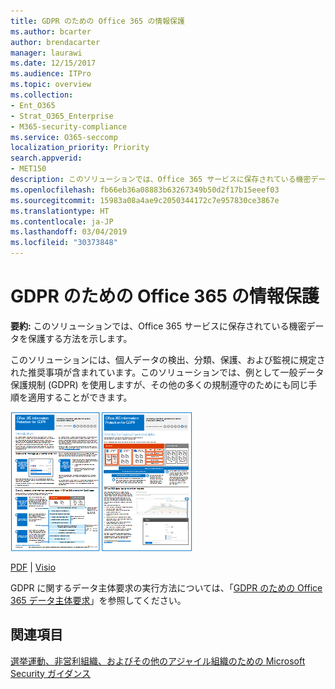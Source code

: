 ```yaml
---
title: GDPR のための Office 365 の情報保護
ms.author: bcarter
author: brendacarter
manager: laurawi
ms.date: 12/15/2017
ms.audience: ITPro
ms.topic: overview
ms.collection:
- Ent_O365
- Strat_O365_Enterprise
- M365-security-compliance
ms.service: O365-seccomp
localization_priority: Priority
search.appverid:
- MET150
description: このソリューションでは、Office 365 サービスに保存されている機密データを保護する方法を示します。
ms.openlocfilehash: fb66eb36a08883b63267349b50d2f17b15eeef03
ms.sourcegitcommit: 15983a08a4ae9c2050344172c7e957830ce3867e
ms.translationtype: HT
ms.contentlocale: ja-JP
ms.lasthandoff: 03/04/2019
ms.locfileid: "30373848"
---
```

# <a name="office-365-information-protection-for-gdpr"></a>GDPR のための Office 365 の情報保護

 **要約:** このソリューションでは、Office 365 サービスに保存されている機密データを保護する方法を示します。
  
このソリューションには、個人データの検出、分類、保護、および監視に規定された推奨事項が含まれています。このソリューションでは、例として一般データ保護規制 (GDPR) を使用しますが、その他の多くの規制遵守のためにも同じ手順を適用することができます。

[![GDPR のための Office 365 の情報保護ポスターのサムネイル画像](media/InfoProtectGDPR-Poster/o365infoprotectforgdpr-thumb.png)](http://download.microsoft.com/download/E/C/D/ECD5A339-EF10-4420-B3A9-99098884D716/MSFT_Cloud_architecture_information%20protection%20for%20GDPR.pdf)

[PDF](http://download.microsoft.com/download/E/C/D/ECD5A339-EF10-4420-B3A9-99098884D716/MSFT_Cloud_architecture_information%20protection%20for%20GDPR.pdf)  |  [Visio](http://download.microsoft.com/download/E/C/D/ECD5A339-EF10-4420-B3A9-99098884D716/MSFT_Cloud_architecture_information%20protection%20for%20GDPR.vsdx)
  
GDPR に関するデータ主体要求の実行方法については、「[GDPR のための Office 365 データ主体要求](https://docs.microsoft.com/microsoft-365/compliance/gdpr-dsr-office365?toc=/microsoft-365/enterprise/toc.json)」を参照してください。 

## <a name="see-also"></a>関連項目
  
[選挙運動、非営利組織、およびその他のアジャイル組織のための Microsoft Security ガイダンス](microsoft-security-guidance-for-political-campaigns-nonprofits-and-other-agile-o.md)